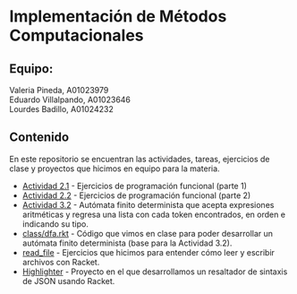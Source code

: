 # Implementación de Métodos Computacionales
## Equipo: 
Valeria Pineda, A01023979 <br>
Eduardo Villalpando, A01023646 <br>
Lourdes Badillo, A01024232<br>

## Contenido
En este repositorio se encuentran las actividades, tareas, ejercicios de clase y proyectos que hicimos en equipo para la materia. 

- <a href='https://github.com/Ax010tl/racket/tree/master/actividad_2_1'>Actividad 2.1</a> - Ejercicios de programación funcional (parte 1)
- <a href='https://github.com/Ax010tl/racket/tree/master/actividad_2_2'>Actividad 2.2</a> - Ejercicios de programación funcional (parte 2)
- <a href='https://github.com/Ax010tl/racket/tree/master/actividad_3_2'>Actividad 3.2</a> - Autómata finito determinista que acepta expresiones aritméticas y regresa una lista con cada token encontrados, en orden e indicando su tipo. 
- <a href='https://github.com/Ax010tl/racket/tree/master/class'>class/dfa.rkt</a> - Código que vimos en clase para poder desarrollar un autómata finito determinista (base para la Actividad 3.2).
- <a href='https://github.com/Ax010tl/racket/tree/master/highlighter'>read_file</a> - Ejercicios que hicimos para entender cómo leer y escribir archivos con Racket.
- <a href='https://github.com/Ax010tl/racket/tree/master/read_file'>Highlighter</a> - Proyecto en el que desarrollamos un resaltador de sintaxis de JSON usando Racket. 

